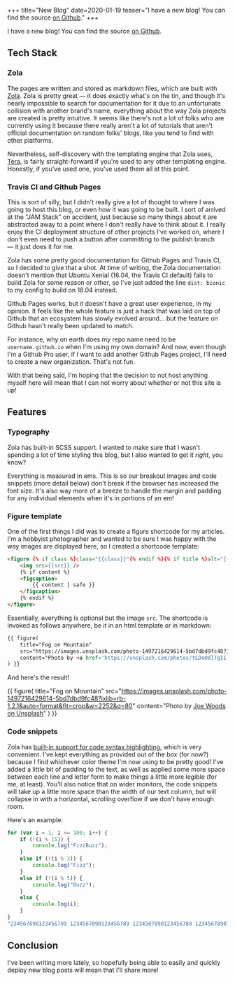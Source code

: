 +++
title="New Blog"
date=2020-01-19
teaser="I have a new blog!  You can find the source [on Github](https://github.com/tjwds/tjwds.github.io)."
+++

I have a new blog!  You can find the source [on Github](https://github.com/tjwds/tjwds.github.io).
<!-- more -->

## Tech Stack

### Zola

The pages are written and stored as markdown files, which are built with [Zola](https://www.getzola.org/).  Zola is pretty great — it does exactly what's on the tin, and though it's nearly impossible to search for documentation for it due to an unfortunate collision with another brand's name, everything about the way Zola projects are created is pretty intuitive.  It seems like there's not a lot of folks who are currently using it because there really aren't a lot of tutorials that aren't official documentation on random folks' blogs, like you tend to find with other platforms.

Nevertheless, self-discovery with the templating engine that Zola uses, [Tera](https://tera.netlify.com), is fairly straight-forward if you're used to any other templating engine.  Honestly, if you've used one, you've used them all at this point.

### Travis CI and Github Pages

This is sort of silly, but I didn't really give a lot of thought to where I was going to host this blog, or even how it was going to be built.  I sort of arrived at the "JAM Stack" on accident, just because so many things about it are abstracted away to a point where I don't really have to think about it.  I really enjoy the CI deployment structure of other projects I've worked on, where I don't even need to push a button after committing to the publish branch — it just does it for me.

Zola has some pretty good documentation for Github Pages and Travis CI, so I decided to give that a shot.  At time of writing, the Zola documentation doesn't mention that Ubuntu Xenial (16.04, the Travis CI default) fails to build Zola for some reason or other, so I've just added the line `dist: bionic` to my config to build on 18.04 instead.

Github Pages works, but it doesn't have a great user experience, in my opinion.  It feels like the whole feature is just a hack that was laid on top of Github that an ecosystem has slowly evolved around… but the feature on Github hasn't really been updated to match.

For instance, why on earth does my repo name need to be `username.github.io` when I'm using my own domain?  And now, even though I'm a Github Pro user, if I want to add another Github Pages project, I'll need to create a new organization.  That's not fun.

With that being said, I'm hoping that the decision to not host anything myself here will mean that I can not worry about whether or not this site is up!

## Features

### Typography

Zola has built-in SCSS support.  I wanted to make sure that I wasn't spending a lot of time styling this blog, but I also wanted to get it _right_, you know?

Everything is measured in ems.  This is so our breakout images and code snippets (more detail below) don't break if the browser has increased the font size.  It's also way more of a breeze to handle the margin and padding for any individual elements when it's in portions of an em!

### Figure template

One of the first things I did was to create a figure shortcode for my articles.  I'm a hobbyist photographer and wanted to be sure I was happy with the way images are displayed here, so I created a shortcode template:

```html
<figure {% if class %}class="{{class}}"{% endif %}{% if title %}alt="{{title}}" title="{{title}}"{% else %}alt=""{% endif %}>
    <img src={{src}} />
    {% if content %}
    <figcaption>
        {{ content | safe }}
    </figcaption>
    {% endif %}
</figure>

```

Essentially, everything is optional but the image `src`.  The shortcode is invoked as follows anywhere, be it in an html template or in markdown:

<!-- I couldn't get the raw template to work, so I've included a zero width space as an extremely bad hack in between the two curly braces starting this figure. --->
```markdown
{​{ figure(
    title="Fog on Mountain"
    src="https://images.unsplash.com/photo-1497216429614-5bd7dbd9fc48?ixlib=rb-1.2.1&auto=format&fit=crop&w=2252&q=80"
    content="Photo by <a href='https://unsplash.com/photos/tLDeO8lTgII'>Joe Woods on Unsplash</a>"
) }}
```

And here's the result!

{{ figure(
    title="Fog on Mountain"
    src="https://images.unsplash.com/photo-1497216429614-5bd7dbd9fc48?ixlib=rb-1.2.1&auto=format&fit=crop&w=2252&q=80"
    content="Photo by <a href='https://unsplash.com/photos/tLDeO8lTgII'>Joe Woods on Unsplash</a>"
) }}

### Code snippets

Zola has [built-in support for code syntax highlighting](https://www.getzola.org/documentation/content/syntax-highlighting/), which is very convenient.  I've kept everything as provided out of the box (for now?) because I find whichever color theme I'm now using to be pretty good!  I've added a little bit of padding to the text, as well as applied some more space between each line and letter form to make things a little more legible (for me, at least).  You'll also notice that on wider monitors, the code snippets will take up a little more space than the width of our text column, but will collapse in with a horizontal, scrolling overflow if we don't have enough room.

Here's an example:

```javascript
for (var i = 1; i <= 100; i++) {
    if (!(i % 15)) {
        console.log("FizzBuzz");
    }
    else if (!(i % 3)) {
        console.log("Fizz");
    }
    else if (!(i % 5)) {
        console.log("Buzz");
    }
    else {
        console.log(i);
    }
}
"234567890123456789 1234567890123456789 1234567890123456789 123456789012345678";
```

## Conclusion

I've been writing more lately, so hopefully being able to easily and quickly deploy new blog posts will mean that I'll share more!

